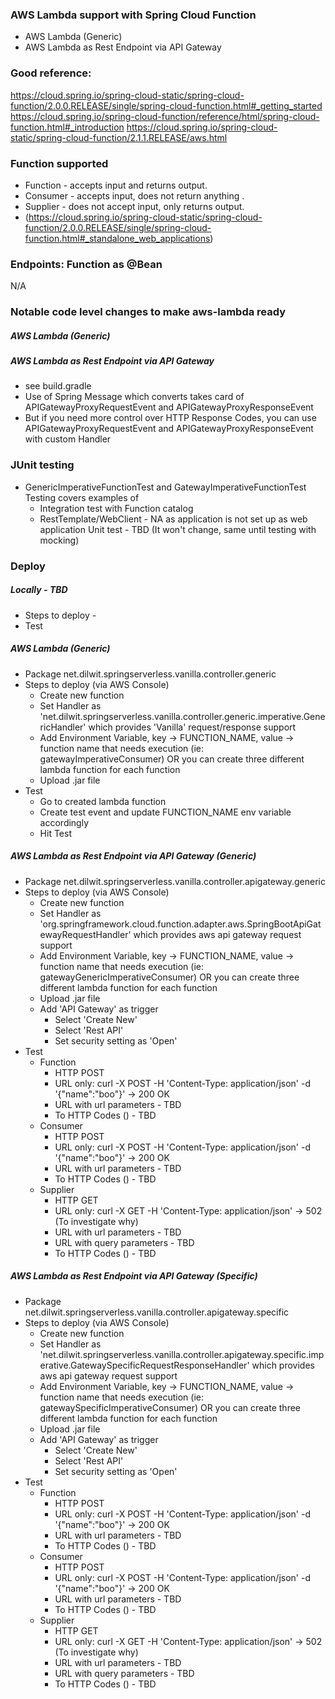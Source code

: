 ### AWS Lambda support with Spring Cloud Function
- AWS Lambda (Generic)
- AWS Lambda as Rest Endpoint via API Gateway

### Good reference:
https://cloud.spring.io/spring-cloud-static/spring-cloud-function/2.0.0.RELEASE/single/spring-cloud-function.html#_getting_started
https://cloud.spring.io/spring-cloud-function/reference/html/spring-cloud-function.html#_introduction
https://cloud.spring.io/spring-cloud-static/spring-cloud-function/2.1.1.RELEASE/aws.html

### Function supported
* Function - accepts input and returns output.
* Consumer - accepts input, does not return anything .
* Supplier - does not accept input, only returns output.
* (https://cloud.spring.io/spring-cloud-static/spring-cloud-function/2.0.0.RELEASE/single/spring-cloud-function.html#_standalone_web_applications)

### Endpoints: Function as @Bean
N/A

    
### Notable code level changes to make aws-lambda ready
##### AWS Lambda (Generic)
##### AWS Lambda as Rest Endpoint via API Gateway
- see build.gradle
- Use of Spring Message which converts takes card of APIGatewayProxyRequestEvent and APIGatewayProxyResponseEvent
- But if you need more control over HTTP Response Codes, you can use APIGatewayProxyRequestEvent and APIGatewayProxyResponseEvent with custom Handler

### JUnit testing
* GenericImperativeFunctionTest and GatewayImperativeFunctionTest Testing covers examples of
    - Integration test with Function catalog
    - RestTemplate/WebClient - NA as application is not set up as web application
Unit test - TBD (It won't change, same until testing with mocking)

### Deploy
##### Locally - TBD
* Steps to deploy -
* Test

##### AWS Lambda (Generic)
* Package net.dilwit.springserverless.vanilla.controller.generic
* Steps to deploy (via AWS Console)
    - Create new function
    - Set Handler as 'net.dilwit.springserverless.vanilla.controller.generic.imperative.GenericHandler' which provides 'Vanilla' request/response support
    - Add Environment Variable, key -> FUNCTION_NAME, value -> function name that needs execution (ie: gatewayImperativeConsumer) OR you can create three different lambda function for each function
    - Upload .jar file
* Test
    - Go to created lambda function
    - Create test event and update FUNCTION_NAME env variable accordingly
    - Hit Test
    
##### AWS Lambda as Rest Endpoint via API Gateway (Generic)
* Package net.dilwit.springserverless.vanilla.controller.apigateway.generic
* Steps to deploy (via AWS Console)
    - Create new function
    - Set Handler as 'org.springframework.cloud.function.adapter.aws.SpringBootApiGatewayRequestHandler' which provides aws api gateway request support
    - Add Environment Variable, key -> FUNCTION_NAME, value -> function name that needs execution (ie: gatewayGenericImperativeConsumer) OR you can create three different lambda function for each function
    - Upload .jar file
    - Add 'API Gateway' as trigger
        - Select 'Create New'
        - Select 'Rest API'
        - Set security setting as 'Open'
* Test
    - Function 
        - HTTP POST
        - URL only: curl -X POST -H 'Content-Type: application/json' <aws-api-gateway-lambda-url> -d '{"name":"boo"}' -> 200 OK
        - URL with url parameters - TBD
        - To HTTP Codes () - TBD
    - Consumer 
        - HTTP POST
        - URL only: curl -X POST -H 'Content-Type: application/json' <aws-api-gateway-lambda-url>-d '{"name":"boo"}' -> 200 OK
        - URL with url parameters - TBD
        - To HTTP Codes () - TBD
    - Supplier 
        - HTTP GET
        - URL only: curl -X GET -H 'Content-Type: application/json' <aws-api-gateway-lambda-url> -> 502 (To investigate why)
        - URL with url parameters - TBD
        - URL with query parameters - TBD
        - To HTTP Codes () - TBD
        
##### AWS Lambda as Rest Endpoint via API Gateway (Specific)
* Package net.dilwit.springserverless.vanilla.controller.apigateway.specific
* Steps to deploy (via AWS Console)
    - Create new function
    - Set Handler as 'net.dilwit.springserverless.vanilla.controller.apigateway.specific.imperative.GatewaySpecificRequestResponseHandler' which provides aws api gateway request support
    - Add Environment Variable, key -> FUNCTION_NAME, value -> function name that needs execution (ie: gatewaySpecificImperativeConsumer) OR you can create three different lambda function for each function
    - Upload .jar file
    - Add 'API Gateway' as trigger
        - Select 'Create New'
        - Select 'Rest API'
        - Set security setting as 'Open'
* Test
    - Function 
        - HTTP POST
        - URL only: curl -X POST -H 'Content-Type: application/json' <aws-api-gateway-lambda-url> -d '{"name":"boo"}' -> 200 OK
        - URL with url parameters - TBD
        - To HTTP Codes () - TBD
    - Consumer 
        - HTTP POST
        - URL only: curl -X POST -H 'Content-Type: application/json' <aws-api-gateway-lambda-url>-d '{"name":"boo"}' -> 200 OK
        - URL with url parameters - TBD
        - To HTTP Codes () - TBD
    - Supplier 
        - HTTP GET
        - URL only: curl -X GET -H 'Content-Type: application/json' <aws-api-gateway-lambda-url> -> 502 (To investigate why)
        - URL with url parameters - TBD
        - URL with query parameters - TBD
        - To HTTP Codes () - TBD